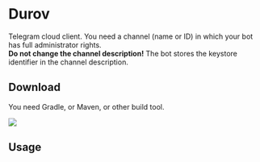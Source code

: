 # Durov

Telegram cloud client. You need a channel (name or ID) in which your bot has full administrator
rights.  
**Do not change the channel description!** The bot stores the keystore identifier in the channel
description.

## Download

You need Gradle, or Maven, or other build tool.

[![](https://jitpack.io/v/demidko/durov.svg)](https://jitpack.io/#demidko/durov)

## Usage

```kotlin
```
